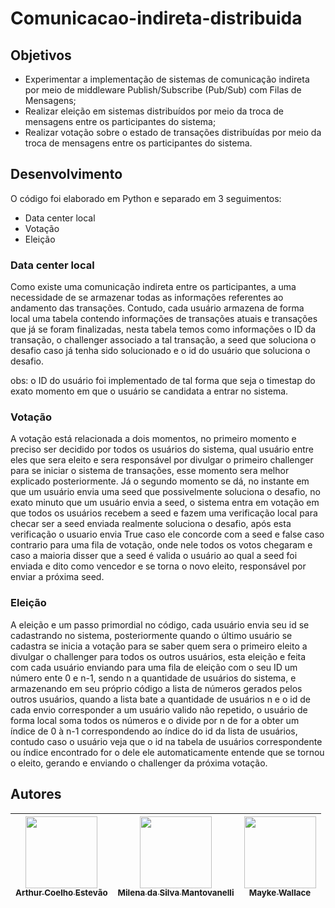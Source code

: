 # Comunicacao-indireta-distribuida

## Objetivos
- Experimentar a implementação de sistemas de comunicação indireta por meio de
middleware Publish/Subscribe (Pub/Sub) com Filas de Mensagens;
- Realizar eleição em sistemas distribuídos por meio da troca de mensagens entre os
participantes do sistema;
- Realizar votação sobre o estado de transações distribuídas por meio da troca de mensagens
entre os participantes do sistema.

## Desenvolvimento

O código foi elaborado em Python e separado em 3 seguimentos:
- Data center local
- Votação
- Eleição

### Data center local
Como existe uma comunicação indireta entre os participantes, a uma necessidade de se armazenar todas as informações referentes ao andamento das transações. Contudo, cada usuário armazena de forma local uma tabela contendo informações de transações atuais e transações que já se foram finalizadas, nesta tabela temos como informações o ID da transação, o challenger associado a tal transação, a seed que soluciona o desafio caso já tenha sido solucionado e o id do usuário que soluciona o desafio.

obs: o ID do usuário foi implementado de tal forma que seja o timestap do exato momento em que o usuário se candidata a entrar no sistema.

### Votação
A votação está relacionada a dois momentos, no primeiro momento e preciso ser decidido por todos os usuários do sistema, qual usuário entre eles que sera eleito e sera responsável por divulgar o primeiro challenger para se iniciar o sistema de transações, esse momento sera melhor explicado posteriormente. 
  Já o segundo momento se dá, no instante em que um usuário envia uma seed que possivelmente soluciona o desafio, no exato minuto que um usuário envia a seed, o sistema entra em votação em que todos os usuários recebem a seed e fazem uma verificação local para checar ser a seed enviada realmente soluciona o desafio, após esta verificação o usuario envia True caso ele concorde com a seed e false caso contrario para uma fila de votação, onde nele todos os votos chegaram e caso a maioria disser que a seed é valida o usuário ao qual a seed foi enviada e dito como vencedor e se torna o novo eleito, responsável por enviar a próxima seed.  

### Eleição
A eleição e um passo primordial no código, cada usuário envia seu id se cadastrando no sistema, posteriormente quando o último usuário se cadastra se inicia a votação para se saber quem sera o primeiro eleito a divulgar o challenger para todos os outros usuários, esta eleição e feita com cada usuário enviando para uma fila de eleição com o seu ID um número ente 0 e n-1, sendo n a quantidade de usuários do sistema, e armazenando em seu próprio código a lista de números gerados pelos outros usuários, quando a lista bate a quantidade de usuários n e o id de cada envio corresponder a um usuário valido não repetido, o usuário de forma local soma todos os números e o divide por n de for a obter um índice de 0 à n-1 correspondendo ao índice do id da lista de usuários, contudo caso o usuário veja que o id na tabela de usuários correspondente ou índice encontrado for o dele ele automaticamente entende que se tornou o eleito, gerando e enviando o challenger da próxima votação.

## Autores
| [<img src="https://avatars.githubusercontent.com/u/56831082?v=4" width=115><br><sub>Arthur Coelho Estevão</sub>](https://github.com/arthurcoelho442) |  [<img src="https://avatars.githubusercontent.com/u/56406192?v=4" width=115><br><sub>Milena da Silva Mantovanelli</sub>](https://github.com/Milena0899) |  [<img src="https://avatars.githubusercontent.com/u/53350761?v=4" width=115><br><sub>Mayke Wallace</sub>](https://github.com/Nitrox0Af) |
| :---: | :---: | :---: |
